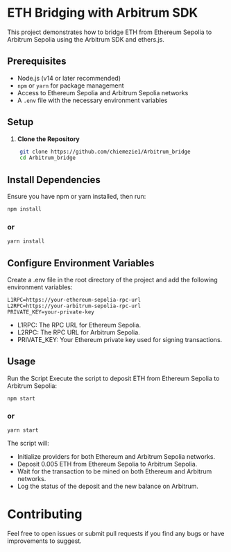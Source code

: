 # ETH Bridging with Arbitrum SDK

This project demonstrates how to bridge ETH from Ethereum Sepolia to Arbitrum Sepolia using the Arbitrum SDK and ethers.js.

## Prerequisites

- Node.js (v14 or later recommended)
- `npm` or `yarn` for package management
- Access to Ethereum Sepolia and Arbitrum Sepolia networks
- A `.env` file with the necessary environment variables

## Setup

1. **Clone the Repository**

```bash
    git clone https://github.com/chiemezie1/Arbitrum_bridge
    cd Arbitrum_bridge
```
## Install Dependencies
Ensure you have npm or yarn installed, then run:

```bash
npm install
```
### or

```bash
yarn install
```
## Configure Environment Variables

Create a .env file in the root directory of the project and add the following environment variables:

```
L1RPC=https://your-ethereum-sepolia-rpc-url
L2RPC=https://your-arbitrum-sepolia-rpc-url
PRIVATE_KEY=your-private-key
```

* L1RPC: The RPC URL for Ethereum Sepolia.
* L2RPC: The RPC URL for Arbitrum Sepolia.
* PRIVATE_KEY: Your Ethereum private key used for signing transactions.

## Usage
Run the Script
Execute the script to deposit ETH from Ethereum Sepolia to Arbitrum Sepolia:
```
npm start
```
### or
```
yarn start
```
The script will:

- Initialize providers for both Ethereum and Arbitrum Sepolia networks.
- Deposit 0.005 ETH from Ethereum Sepolia to Arbitrum Sepolia.
- Wait for the transaction to be mined on both Ethereum and Arbitrum networks.
- Log the status of the deposit and the new balance on Arbitrum.

# Contributing
Feel free to open issues or submit pull requests if you find any bugs or have improvements to suggest.